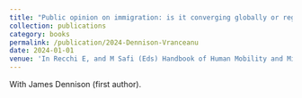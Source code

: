 ```yaml
---
title: "Public opinion on immigration: is it converging globally or regionally?"
collection: publications
category: books
permalink: /publication/2024-Dennison-Vranceanu
date: 2024-01-01
venue: 'In Recchi E, and M Safi (Eds) Handbook of Human Mobility and Migration, Cheltenham: Edward Elgar Publishing, pages 182-201.'
---
```


With James Dennison (first author).
